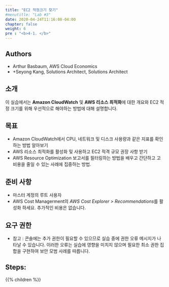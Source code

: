 ```yaml
---
title: "EC2 적정크기 찾기"
#menutitle: "Lab #3"
date: 2020-04-24T11:16:08-04:00
chapter: false
weight: 6
pre : "<b>4-1. </b>"
---
```

## Authors
- Arthur Basbaum, AWS Cloud Economics
- +Seyong Kang, Solutions Architect, Solutions Architect


## 소개
이 실습에서는 **Amazon CloudWatch** 및 **AWS 리소스 최적화**에 대한 개요와 EC2 적정 크기를 위해  우선적으로 해야하는 방법에 대해 설명합니다. 
## 목표
- Amazon CloudWatch에서 CPU, 네트워크 및 디스크 사용량과 같은 지표를 확인하는 방법 알아보기
- AWS 리소스 최적화를 활성화 및 사용하고 EC2 적격 규모 권장 사항 받기
- AWS Resource Optimization 보고서를 필터링하는 방법을 배우고 간단하고 고 비용을 줄일 수 있는 사례에 집중하는 방법.

## 준비 사항
- 마스터 계정의 루트 사용자
- AWS Cost Managerment의 *AWS Cost Explorer > Recommendations*를 활성화 하세요. 
추가적인 비용은 없습니다.

 ## 요구 권한
- 참고 : 콘솔에는 추가 권한이 필요할 수 있으므로 실습 중에 권한 오류 메시지가 나타날 수 있습니다. 이러한 오류는 실습에 영향을 미치지 않으며 필요한 최소 권한 집합을 구현하여 보안 모범 사례를 따릅니다.

## Steps:
{{% children  %}}

